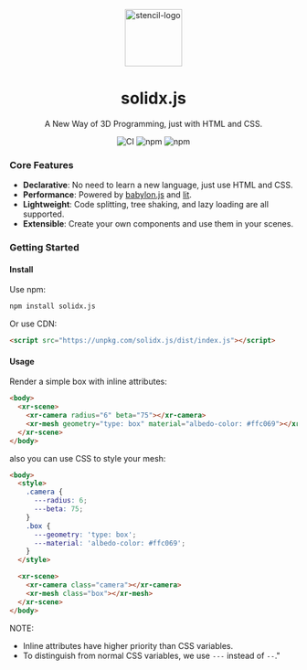 <p align="center">
  <img alt="stencil-logo" src="https://github.com/solidx-js/solidx.js/assets/6647656/67eb9cd2-eb7f-44c1-b090-c1a26b46c8ae" width="100">
</p>

<h1 align="center">
  solidx.js
</h1>

<p align="center">
  A New Way of 3D Programming, just with HTML and CSS.
</p>

<p align="center">
  <img src="https://github.com/solidx-js/solidx.js/actions/workflows/ci.yml/badge.svg" alt="CI" />
  <img src="https://img.shields.io/npm/dw/solidx.js" alt="npm" />
  <img src="https://img.shields.io/npm/v/solidx.js" alt="npm" />
</p>

### Core Features

- **Declarative**: No need to learn a new language, just use HTML and CSS.
- **Performance**: Powered by [babylon.js](https://www.babylonjs.com/) and [lit](https://lit.dev/).
- **Lightweight**: Code splitting, tree shaking, and lazy loading are all supported.
- **Extensible**: Create your own components and use them in your scenes.

### Getting Started

#### Install

Use npm:

```bash
npm install solidx.js
```

Or use CDN:

```html
<script src="https://unpkg.com/solidx.js/dist/index.js"></script>
```

#### Usage

Render a simple box with inline attributes:

```html
<body>
  <xr-scene>
    <xr-camera radius="6" beta="75"></xr-camera>
    <xr-mesh geometry="type: box" material="albedo-color: #ffc069"></xr-mesh>
  </xr-scene>
</body>
```

also you can use CSS to style your mesh:

```html
<body>
  <style>
    .camera {
      ---radius: 6;
      ---beta: 75;
    }
    .box {
      ---geometry: 'type: box';
      ---material: 'albedo-color: #ffc069';
    }
  </style>

  <xr-scene>
    <xr-camera class="camera"></xr-camera>
    <xr-mesh class="box"></xr-mesh>
  </xr-scene>
</body>
```

NOTE:

- Inline attributes have higher priority than CSS variables.
- To distinguish from normal CSS variables, we use `---` instead of `--`."
